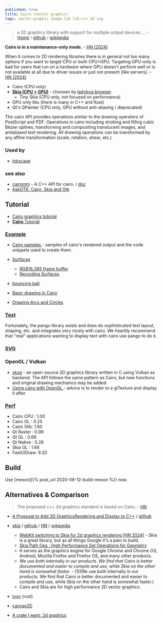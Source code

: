 ```yaml
---
published: true
title: Cairo (Vector graphic)
tags: vector-graphic image-lib lib-c++ 2d svg
---
```

> a 2D graphics library with support for multiple output devices ... - [Home](https://www.cairographics.org/) / [github](https://github.com/freedesktop/cairo) / [wikipedia](https://en.wikipedia.org/wiki/Cairo_(graphics))

**Cairo is in a maintenance-only mode.** - [HN (2024)](https://news.ycombinator.com/item?id=39439611)

When it comes to 2D rendering libraries there is in general not too many options if you want to target CPU or both CPU+GPU. Targeting GPU-only is bad for users that run on a hardware where GPU doesn't perform well or is not available at all due to driver issues or just not present (like servers). - [HN (2024)](https://news.ycombinator.com/item?id=39439611)
- Cairo (CPU only)
- [**Skia (CPU + GPU)**](https://skia.org/) - choosen by [ladybug browser](https://www.youtube.com/watch?v=7sDL7LRkugk&t=4s)
	- Tiny Skia (CPU only, not focused on performance)
- GPU only libs (there is many in C++ and Rust)
- Qt's QPainter (CPU only, GPU without anti-aliasing / deprecated)

The cairo API provides operations similar to the drawing operators of PostScript and PDF. Operations in cairo including stroking and filling cubic Bézier splines, transforming and compositing translucent images, and antialiased text rendering. All drawing operations can be transformed by any affine transformation (scale, rotation, shear, etc.)

### Used by
- [Inkscape](https://wiki.inkscape.org/wiki/index.php?title=Tracking_Dependencies)


### see also
- [cairomm](https://www.cairographics.org/cairomm/) - A C++ API for cairo. / [doc](https://www.cairographics.org/documentation/cairomm/reference/image-surface_8cc-example.html)
- [AskGTK: Cairo, Skia and Gtk](https://www.reddit.com/r/GTK/comments/gklz8y/askgtk_cairo_skia_and_gtk/)

## Tutorial
- [Cairo graphics tutorial](https://zetcode.com/gfx/cairo/)
- [**Cairo** Tutorial ](https://www.cairographics.org/tutorial/)


### [Example](https://www.cairographics.org/examples/)
- [Cairo samples ](https://www.cairographics.org/samples/) - samples of cairo's rendered output and the code snippets used to create them.
- [Surfaces](https://cairographics.org/manual/cairo-surfaces.html)
	- [RGB16_565 frame buffer](https://developer.toradex.com/knowledge-base/framebuffer-linux)
	- [Recording Surfaces](https://cairographics.org/manual/cairo-Recording-Surfaces.html)
- [bouncing ball](https://github.com/alugocp/bouncy-balls/blob/master/balls.c)

- [Basic drawing in Cairo](https://zetcode.com/gfx/cairo/basicdrawing/)
- [Drawing Arcs and Circles](https://developer.gnome.org/gtkmm-tutorial/stable/sec-cairo-drawing-arcs.html.en)

### [Text](https://cairographics.org/FAQ/#using_pango)

Fortunately, the pango library exists and does do sophisticated text layout, shaping, etc. and integrates very nicely with cairo. We heartily recommend that "real" applications wanting to display text with cairo use pango to do it.

### [SVG](https://cairographics.org/manual/cairo-SVG-Surfaces.html)


### OpenGL / Vulkan

- [vkvg](https://github.com/jpbruyere/vkvg) - an open-source 2D graphics library written in C using Vulkan as backend. The API follows the same pattern as Cairo, but new functions and original drawing mechanics may be added.
- [Using cairo with OpenGL ](https://www.cairographics.org/OpenGL/) - advice is to render to a glTexture and display it after.

### [Perf](https://www.x.org/wiki/Events/XDC2016/Program/rogovin_fast_ui_draw/)
- Cairo CPU : 1.00
- Cairo GL : 0.25
- Cairo Xlib: 1.60
- Qt Raster : 0.98
- Qt GL : 0.66
- Qt Native : 0.26
- Skia GL : 1.68
- FastUIDraw: 9.20

## Build
Use [meson]({% post_url 2020-08-12-build-meson %}) now.


## Alternatives & Comparison
> The proposed c++ 2d graphics standard is based on Cairo. - [HN](https://news.ycombinator.com/item?id=16539006)

- [A Proposal to Add 2D GraphicsRendering and Display to C++](http://open-std.org/JTC1/SC22/WG21/docs/papers/2018/p0267r7.pdf) / [github](https://github.com/cpp-io2d/P0267_RefImpl)

- [skia](https://skia.org/user/build) / [github](https://github.com/google/skia) / [HN](https://news.ycombinator.com/item?id=16146132) / [wikipedia](https://en.wikipedia.org/wiki/Skia_Graphics_Engine)
	- [	WebKit switching to Skia for 2d graphics rendering (HN 2024)](https://news.ycombinator.com/item?id=39438908) - Skia is a great library, but as all things Google it's a pain to build.
	- [Skia Path Ops : High Performance Set Operations for Geometry](https://www.youtube.com/watch?v=OmfliNQsk88)
	- It serves as the graphics engine for Google Chrome and Chrome OS, Android, Mozilla Firefox and Firefox OS, and many other products. 
	- _We use both internally in our products. We find that Cairo is better documented and easier to compile and use, while Skia on the other hand is somewhat faster._ - [1](We use both internally in our products. We find that Cairo is better documented and easier to compile and use, while Skia on the other hand is somewhat faster.)
    - Cairo and Skia are for high performance 2D vector graphics.

- [lyon](https://github.com/nical/lyon/) (rust)
- [canvas2D](https://html.spec.whatwg.org/multipage/canvas.html)

- [A crate I want: 2d graphics](https://www.reddit.com/r/rust/comments/9nhhh8/a_crate_i_want_2d_graphics/)
